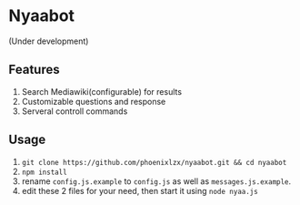 Nyaabot
=======

(Under development)

## Features

1. Search Mediawiki(configurable) for results
2. Customizable questions and response
3. Serveral controll commands

## Usage

1. `git clone https://github.com/phoenixlzx/nyaabot.git && cd nyaabot`
2. `npm install`
3. rename `config.js.example` to `config.js` as well as `messages.js.example`.
4. edit these 2 files for your need, then start it using `node nyaa.js`